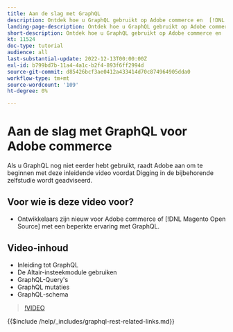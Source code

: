 ```yaml
---
title: Aan de slag met GraphQL
description: Ontdek hoe u GraphQL gebruikt op Adobe commerce en  [!DNL Magento Open Source] . Meer informatie over het gebruik van query's, mutaties en schema's.
landing-page-description: Ontdek hoe u GraphQL gebruikt op Adobe commerce en  [!DNL Magento Open Source] . Meer informatie over het gebruik van query's, mutaties en schema's.
short-description: Ontdek hoe u GraphQL gebruikt op Adobe commerce en  [!DNL Magento Open Source] . Meer informatie over het gebruik van query's, mutaties en schema's.
kt: 11524
doc-type: tutorial
audience: all
last-substantial-update: 2022-12-13T00:00:00Z
exl-id: b799bd7b-11a4-4a1c-b2f4-893f6ff2994d
source-git-commit: d85426bcf3ae0412a433414d70c874964905dda0
workflow-type: tm+mt
source-wordcount: '109'
ht-degree: 0%

---
```


# Aan de slag met GraphQL voor Adobe commerce

Als u GraphQL nog niet eerder hebt gebruikt, raadt Adobe aan om te beginnen met deze inleidende video voordat Digging in de bijbehorende zelfstudie wordt geadviseerd.

## Voor wie is deze video voor?

* Ontwikkelaars zijn nieuw voor Adobe commerce of [!DNL Magento Open Source] met een beperkte ervaring met GraphQL.

## Video-inhoud

* Inleiding tot GraphQL
* De Altair-insteekmodule gebruiken
* GraphQL-Query&#39;s
* GraphQL mutaties
* GraphQL-schema

>[!VIDEO](https://video.tv.adobe.com/v/3412302?quality=12&learn=on)

{{$include /help/_includes/graphql-rest-related-links.md}}
